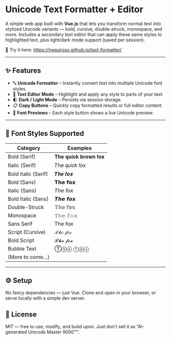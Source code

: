 # Unicode Text Formatter + Editor

A simple web app built with **Vue.js** that lets you transform normal text into stylized Unicode variants — bold, cursive, double-struck, monospace, and more.
Includes a secondary text editor that can apply these same styles to highlighted text, plus light/dark mode support (saved per session).

🔗 Try it here: https://jrequiroso.github.io/text-formatter/

---

## ✨ Features

- 🔤 **Unicode Formatter** – Instantly convert text into multiple Unicode font styles.
- 📝 **Text Editor Mode** – Highlight and apply any style to parts of your text.
- 🌓 **Dark / Light Mode** – Persists via session storage.
- 📋 **Copy Buttons** – Quickly copy formatted results or full editor content.
- 💬 **Font Previews** – Each style button shows a live Unicode preview.

---

## 🧩 Font Styles Supported

| Category | Examples |
|-----------|-----------|
| Bold (Serif) | 𝐓𝐡𝐞 𝐪𝐮𝐢𝐜𝐤 𝐛𝐫𝐨𝐰𝐧 𝐟𝐨𝐱 |
| Italic (Serif) | 𝑇ℎ𝑒 𝑞𝑢𝑖𝑐𝑘 𝑓𝑜𝑥 |
| Bold Italic (Serif) | 𝑻𝒉𝒆 𝒇𝒐𝒙 |
| Bold (Sans) | 𝗧𝗵𝗲 𝗳𝗼𝘅 |
| Italic (Sans) | 𝘛𝘩𝘦 𝘧𝘰𝘹 |
| Bold Italic (Sans) | 𝙏𝙝𝙚 𝙛𝙤𝙭 |
| Double-Struck | 𝕋𝕙𝕖 𝕗𝕠𝕩 |
| Monospace | 𝚃𝚑𝚎 𝚏𝚘𝚡 |
| Sans Serif | 𝖳𝗁𝖾 𝖿𝗈𝗑 |
| Script (Cursive) | 𝒯𝒽𝑒 𝒻𝑜𝓍 |
| Bold Script | 𝓣𝓱𝓮 𝓯𝓸𝔁 |
| Bubble Text | Ⓣⓗⓔ ⓕⓞⓧ |
| (More to come…) | |

---

## ⚙️ Setup

No fancy dependencies — just Vue.
Clone and open in your browser, or serve locally with a simple dev server.

## 📄 License

MIT — free to use, modify, and build upon.
Just don’t sell it as “AI-generated Unicode Master 9000™”.
